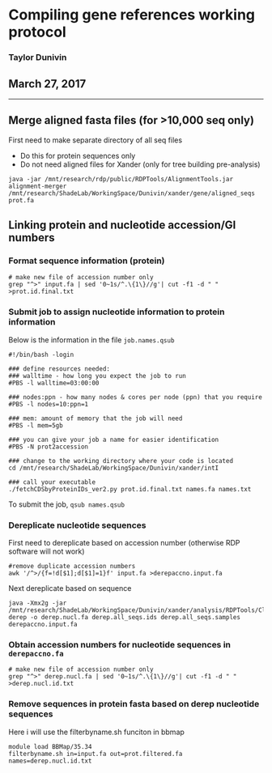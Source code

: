# Compiling gene references working protocol
### Taylor Dunivin
## March 27, 2017
---
## Merge aligned fasta files (for >10,000 seq only)
First need to make separate directory of all seq files 
* Do this for protein sequences only
* Do not need aligned files for Xander (only for tree building pre-analysis)

```
java -jar /mnt/research/rdp/public/RDPTools/AlignmentTools.jar alignment-merger /mnt/research/ShadeLab/WorkingSpace/Dunivin/xander/gene/aligned_seqs prot.fa
```

## Linking protein and nucleotide accession/GI numbers
### Format sequence information (protein)
```
# make new file of accession number only
grep "^>" input.fa | sed '0~1s/^.\{1\}//g'| cut -f1 -d " "  >prot.id.final.txt
```

### Submit job to assign nucleotide information to protein information
Below is the information in the file ```job.names.qsub```

```
#!/bin/bash -login
 
### define resources needed:
### walltime - how long you expect the job to run
#PBS -l walltime=03:00:00
 
### nodes:ppn - how many nodes & cores per node (ppn) that you require
#PBS -l nodes=10:ppn=1
 
### mem: amount of memory that the job will need
#PBS -l mem=5gb
 
### you can give your job a name for easier identification
#PBS -N prot2accession

### change to the working directory where your code is located
cd /mnt/research/ShadeLab/WorkingSpace/Dunivin/xander/intI
 
### call your executable
./fetchCDSbyProteinIDs_ver2.py prot.id.final.txt names.fa names.txt
```

To submit the job, ```qsub names.qsub```

### Dereplicate nucleotide sequences
First need to dereplicate based on accession number (otherwise RDP software will not work)
```
#remove duplicate accession numbers
awk '/^>/{f=!d[$1];d[$1]=1}f' input.fa >derepaccno.input.fa
```

Next dereplicate based on sequence
```
java -Xmx2g -jar /mnt/research/ShadeLab/WorkingSpace/Dunivin/xander/analysis/RDPTools/Clustering.jar derep -o derep.nucl.fa derep.all_seqs.ids derep.all_seqs.samples derepaccno.input.fa
```

### Obtain accession numbers for nucleotide sequences in ```derepaccno.fa```
```
# make new file of accession number only
grep "^>" derep.nucl.fa | sed '0~1s/^.\{1\}//g'| cut -f1 -d " "  >derep.nucl.id.txt
```

### Remove sequences in protein fasta based on derep nucleotide sequences
Here i will use the filterbyname.sh funciton in bbmap
```
module load BBMap/35.34
filterbyname.sh in=input.fa out=prot.filtered.fa names=derep.nucl.id.txt
```


